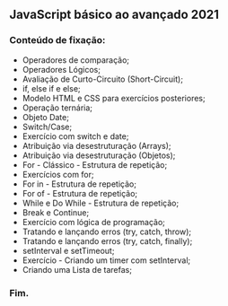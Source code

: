 ## JavaScript básico ao avançado 2021
### Conteúdo de fixação:

- Operadores de comparação;
- Operadores Lógicos;
- Avaliação de Curto-Circuito (Short-Circuit);
- if, else if e else;
- Modelo HTML e CSS para exercícios posteriores;
- Operação ternária;
- Objeto Date;
- Switch/Case;
- Exercício com switch e date;
- Atribuição via desestruturação (Arrays);
- Atribuição via desestruturação (Objetos);
- For - Clássico - Estrutura de repetição;
- Exercícios com for;
- For in - Estrutura de repetição;
- For of - Estrutura de repetição;
- While e Do While - Estrutura de repetição;
- Break e Continue;
- Exercício com lógica de programação;
- Tratando e lançando erros (try, catch, throw);
- Tratando e lançando erros (try, catch, finally);
- setInterval e setTimeout;
- Exercício - Criando um timer com setInterval;
- Criando uma Lista de tarefas;
### Fim.
